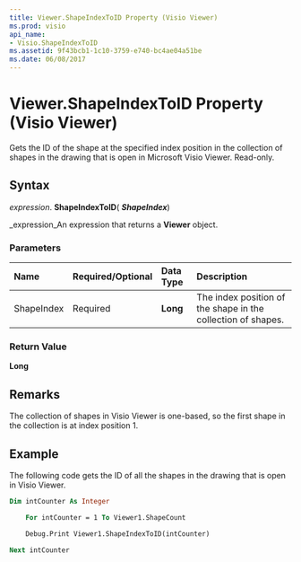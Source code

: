 ```yaml
---
title: Viewer.ShapeIndexToID Property (Visio Viewer)
ms.prod: visio
api_name:
- Visio.ShapeIndexToID
ms.assetid: 9f43bcb1-1c10-3759-e740-bc4ae04a51be
ms.date: 06/08/2017
---
```



# Viewer.ShapeIndexToID Property (Visio Viewer)

Gets the ID of the shape at the specified index position in the collection of shapes in the drawing that is open in Microsoft Visio Viewer. Read-only.


## Syntax

 _expression_. **ShapeIndexToID**( **_ShapeIndex_**)

 _expression_An expression that returns a **Viewer** object.


### Parameters



|**Name**|**Required/Optional**|**Data Type**|**Description**|
|:-----|:-----|:-----|:-----|
|ShapeIndex|Required| **Long**|The index position of the shape in the collection of shapes.|

### Return Value

 **Long**


## Remarks

The collection of shapes in Visio Viewer is one-based, so the first shape in the collection is at index position 1.


## Example

The following code gets the ID of all the shapes in the drawing that is open in Visio Viewer.


```vb
Dim intCounter As Integer

    For intCounter = 1 To Viewer1.ShapeCount

    Debug.Print Viewer1.ShapeIndexToID(intCounter)

Next intCounter


```


